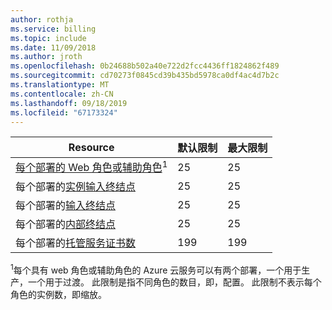 ```yaml
---
author: rothja
ms.service: billing
ms.topic: include
ms.date: 11/09/2018
ms.author: jroth
ms.openlocfilehash: 0b24688b502a40e722d2fcc4436ff1824862f489
ms.sourcegitcommit: cd70273f0845cd39b435bd5978ca0df4ac4d7b2c
ms.translationtype: MT
ms.contentlocale: zh-CN
ms.lasthandoff: 09/18/2019
ms.locfileid: "67173324"
---
```

| Resource | 默认限制 | 最大限制 |
| --- | --- | --- |
| [每个部署的 Web 角色或辅助角色](../articles/cloud-services/cloud-services-choose-me.md)<sup>1</sup> |25 |25 |
| 每个部署的[实例输入终结点](/previous-versions/azure/reference/gg557552(v=azure.100)#instanceinputendpoint) |25 |25 |
| 每个部署的[输入终结点](/previous-versions/azure/reference/gg557552(v=azure.100)#inputendpoint) |25 |25 |
| 每个部署的[内部终结点](/previous-versions/azure/reference/gg557552(v=azure.100)#internalendpoint) |25 |25 |
| 每个部署的[托管服务证书数](../articles/cloud-services/cloud-services-certs-create.md#what-are-service-certificates) |199 |199 |

<sup>1</sup>每个具有 web 角色或辅助角色的 Azure 云服务可以有两个部署，一个用于生产，一个用于过渡。 此限制是指不同角色的数目，即，配置。 此限制不表示每个角色的实例数，即缩放。

